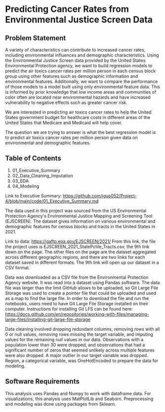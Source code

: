 # Predicting Cancer Rates from Environmental Justice Screen Data

## Problem Statement
A variety of characteristics can contribute to increased cancer rates, including environmental influences and demographic characteristics. Using the Environmental Justice Screen data provided by the United States Environmental Protection agency, we want to build regression models to predict the air toxics cancer rates per million person in each census block group using other features such as demographic information and environmental features. Additionally, we want to compare the performance of those models to a model built using only environmental feature data. This is informed by prior knowledge that low income areas and communities of color often are located near environmental hazards and have increased vulnerability to negative effects such as greater cancer risk.

We are interested in predicting air toxics cancer rates to help the United States government budget for healthcare costs in different areas of the United States that Medicare and Medicaid will help cover. 

The question we are trying to answer is what the best regression model is to predict air toxics cancer rates per million person given data on environmental and demographic features. 

## Table of Contents 
1. 01_Executive_Summary
2. 02_Data_Cleaning_Imputation 
3. 03_EDA
4. 04_Modeling 

Link to Executive Summary: https://github.com/jguo052/Project-4/blob/main/code/01_Executive_Summary.md

The data used in this project was sourced from the US Environmental Protection Agency's Environmental Justice Mapping and Screening Tool (EJSCREEN). The dataset gives information on various environmental and demographic features for census blocks and tracts in the United States in 2021. 

Link to data: https://gaftp.epa.gov/EJSCREEN/2021/
From this link, the file the project uses is EJSCREEN_2021_StatePctile_Tracts.csv, the 9th link down on the page. The other files on the page are the dataset aggregated across different geographic regions, and there are two links for each dataset saved in different formats. The 9th link will open up our dataset in a CSV format.

Data was downloaded as a CSV file from the Environmental Protection Agency website. It was read into a dataset using Pandas software. The data file was larger than the limit GitHub allows to be uploaded, so Git Large File Storage was used to create a pointer file that could be uploaded and used as a map to find the large file. In order to download the file and run the notebooks, users need to have Git Large File Storage installed on their computer. Instructions for installing Git LFS can be found here: https://docs.github.com/en/repositories/working-with-files/managing-large-files/installing-git-large-file-storage

Data cleaning involved dropping redundant columns, removing rows with all 0 or null values, removing rows missing the target variable, and imputing values for the remaining null values in our data. Observations with a population lower than 30 were dropped, and observations that had a significant number of zeros that seemed unlikely across multiple features were also dropped. A major outlier in our target variable was dropped. Region, a categorical variable, was OneHotEncoded to prepare the data for modeling.  

## Software Requirements
This analysis uses Pandas and Numpy to work with dataframe data. For visualizations, this analysis uses MatPlotLib and Seaborn. Preprocessing and modeling was done using packages from Sklearn.
